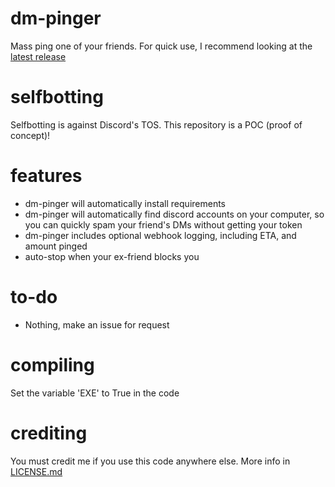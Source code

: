 # dm-pinger
Mass ping one of your friends.
For quick use, I recommend looking at the [latest release](https://github.com/YumYummity/dm-pinger/releases/tag/v0.1)

# selfbotting
Selfbotting is against Discord's TOS. This repository is a POC (proof of concept)!

# features
- dm-pinger will automatically install requirements
- dm-pinger will automatically find discord accounts on your computer, so you can quickly spam your friend's DMs without getting your token
- dm-pinger includes optional webhook logging, including ETA, and amount pinged
- auto-stop when your ex-friend blocks you

# to-do
- Nothing, make an issue for request

# compiling
Set the variable 'EXE' to True in the code

# crediting
You must credit me if you use this code anywhere else. More info in [LICENSE.md](https://github.com/YumYummity/dm-pinger/blob/main/LICENSE.md)
